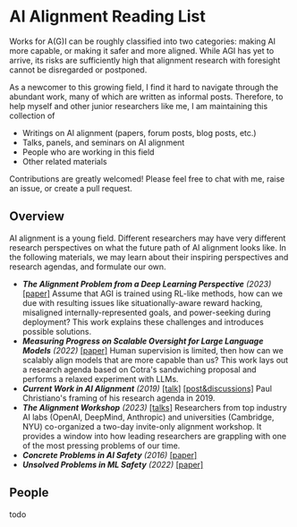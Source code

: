 # AI Alignment Reading List

Works for A(G)I can be roughly classified into two categories: making AI more capable, or making it safer and more aligned. While AGI has yet to arrive, its risks are sufficiently high that alignment research with foresight cannot be disregarded or postponed.

As a newcomer to this growing field, I find it hard to navigate through the abundant work, many of which are written as informal posts. Therefore, to help myself and other junior researchers like me, I am maintaining this collection of 

- Writings on AI alignment (papers, forum posts, blog posts, etc.)
- Talks, panels, and seminars on AI alignment
- People who are working in this field
- Other related materials

Contributions are greatly welcomed! Please feel free to chat with me, raise an issue, or create a pull request.

## Overview

AI alignment is a young field. Different researchers may have very different research perspectives on what the future path of AI alignment looks like. In the following materials, we may learn about their inspiring perspectives and research agendas, and formulate our own.

- ***The Alignment Problem from a Deep Learning Perspective** (2023)* [[paper]](https://arxiv.org/abs/2209.00626) Assume that AGI is trained using RL-like methods, how can we due with resulting issues like situationally-aware reward hacking, misaligned internally-represented goals, and power-seeking during deployment? This work explains these challenges and introduces possible solutions.
- ***Measuring Progress on Scalable Oversight for Large Language Models** (2022)* [[paper]](https://arxiv.org/abs/2211.03540) Human supervision is limited, then how can we scalably align models that are more capable than us? This work lays out a research agenda based on Cotra's sandwiching proposal and performs a relaxed experiment with LLMs.
- ***Current Work in AI Alignment** (2019)* [[talk]](https://www.youtube.com/watch?v=-vsYtevJ2bc) [[post&discussions]](https://forum.effectivealtruism.org/posts/63stBTw3WAW6k45dY/paul-christiano-current-work-in-ai-alignment) Paul Christiano's framing of his research agenda in 2019.
- ***The Alignment Workshop** (2023)* [[talks]](https://www.alignment-workshop.com) Researchers from top industry AI labs (OpenAI, DeepMind, Anthropic) and universities (Cambridge, NYU) co-organized a two-day invite-only alignment workshop. It provides a window into how leading researchers are grappling with one of the most pressing problems of our time.
- ***Concrete Problems in AI Safety** (2016)* [[paper]](https://arxiv.org/abs/1606.06565)
- ***Unsolved Problems in ML Safety** (2022)* [[paper]](https://arxiv.org/abs/2109.13916)

## People

todo
